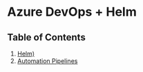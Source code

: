 # Azure DevOps + Helm

## Table of Contents

1. [Helm)](01_helm)
2. [Automation Pipelines](02_automation_pipelines)